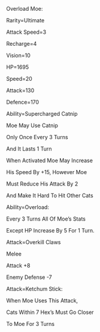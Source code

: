 Overload Moe:

Rarity=Ultimate

Attack Speed=3

Recharge=4

Vision=10

HP=1695

Speed=20

Attack=130

Defence=170

Ability=Supercharged Catnip

Moe May Use Catnip

Only Once Every 3 Turns

And It Lasts 1 Turn

When Activated Moe May Increase 

His Speed By +15, However Moe

Must Reduce His Attack By 2

And Make It Hard To Hit Other Cats

Ability=Overload:

Every 3 Turns All Of Moe’s Stats

Except HP Increase By 5 For 1 Turn.

Attack=Overkill Claws

Melee

Attack +8

Enemy Defense -7

Attack=Ketchum Stick:

When Moe Uses This Attack,

Cats Within 7 Hex’s Must Go Closer

To Moe For 3 Turns
